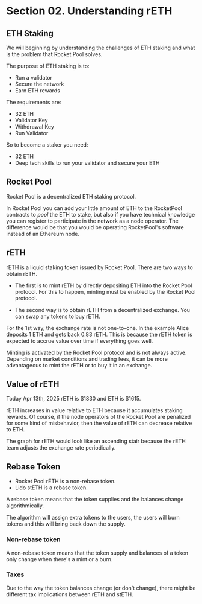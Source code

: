 # Section 02. Understanding rETH

## ETH Staking

We will beginning by understanding the challenges of ETH staking and what is the problem that Rocket Pool solves.

The purpose of ETH staking is to:

- Run a validator
- Secure the network
- Earn ETH rewards

The requirements are:

- 32 ETH
- Validator Key
- Withdrawal Key
- Run Validator

So to become a staker you need:

- 32 ETH
- Deep tech skills to run your validator and secure your ETH

## Rocket Pool

Rocket Pool is a decentralized ETH staking protocol.

In Rocket Pool you can add your little amount of ETH to the RocketPool contracts to _pool_ the ETH to stake, but also if you have technical knowledge you can register to participate in the network as a node operator. The difference would be that you would be operating RocketPool's software instead of an Ethereum node.

## rETH

rETH is a liquid staking token issued by Rocket Pool. There are two ways to obtain rETH.

- The first is to mint rETH by directly depositing ETH into the Rocket Pool protocol. For this to happen, minting must be enabled by the Rocket Pool protocol.

- The second way is to obtain rETH from a decentralized exchange. You can swap any tokens to buy rETH.

For the 1st way, the exchange rate is not one-to-one. In the example Alice deposits 1 ETH and gets back 0.83 rETH. This is because the rETH token is expected to accrue value over time if everything goes well.

Minting is activated by the Rocket Pool protocol and is not always active. Depending on market conditions and trading fees, it can be more advantageous to mint the rETH or to buy it in an exchange.

## Value of rETH

Today Apr 13th, 2025 rETH is $1830 and ETH is $1615.

rETH increases in value relative to ETH because it accumulates staking rewards.
Of course, if the node operators of the Rocket Pool are penalized for some kind of misbehavior, then the value of rETH can decrease relative to ETH.

The graph for rETH would look like an ascending stair because the rETH team adjusts the exchange rate periodically.

## Rebase Token

- Rocket Pool rETH is a non-rebase token.
- Lido stETH is a rebase token.

A rebase token means that the token supplies and the balances change algorithmically.

The algorithm will assign extra tokens to the users, the users will burn tokens and this will bring back down the supply.

### Non-rebase token

A non-rebase token means that the token supply and balances of a token only change when there's a mint or a burn.

### Taxes

Due to the way the token balances change (or don't change), there might be different tax implications between rETH and stETH.
